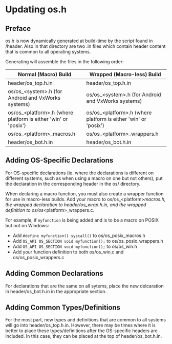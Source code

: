 # Updating os.h
## Preface
os.h is now dynamically generated at build-time by the script found in /header.
Also in that directory are two .in files which contain header content that is
common to all operating systems.

Generating will assemble the files in the following order:

| Normal (Macro) Build                                             | Wrapped (Macro-less) Build                                       |
|------------------------------------------------------------------|------------------------------------------------------------------|
| header/os_top.h.in                                               | header/os_top.h.in                                               |
| os/os_<system\>.h (for Android and VxWorks systems)              | os/os_<system\>.h (for Android and VxWorks systems)              |
| os/os_<platform\>.h (where platform is either 'win' or 'posix')  | os/os_<platform\>.h (where platform is either 'win' or 'posix')  |
| os/os_<platform\>_macros.h                                       | os/os_<platform\>_wrappers.h                                     |
| header/os_bot.h.in                                               | header/os_bot.h.in                                               |

## Adding OS-Specific Declarations
For OS-specific declarations (ie. where the declarations is different on
different systems, such as when using a macro on one but not others), put the
declaration in the corresponding header in the os/ directory.

When declaring a macro function, you must also create a wrapper function for use
in macro-less builds. Add your macro to os/os_<platform\>_macros.h, the wrapped
declaration to header/os_wrap.h.in, and the wrapped definition to
os/os_<platform\>_wrappers.c.

For example, if `myfunction` is being added and is to be a macro on POSIX but 
not on Windows:

 * Add `#define myfunction() syscall()` to os/os_posix_macros.h
 * Add `OS_API OS_SECTION void myfunction();` to os/os_posix_wrappers.h
 * Add `OS_API OS_SECTION void myfunction();` to os/os_win.h
 * Add your function definition to both os/os_win.c and os/os_posix_wrappers.c

## Adding Common Declarations
For declarations that are the same on all sytems, place the new delcaration in
header/os_bot.h.in in the appropriate section.

## Adding Common Types/Definitions
For the most part, new types and definitions that are common to all systems will
go into header/os_top.h.in. However, there may be times where it is
better to place these types/definitions after the OS-specific headers are
included. In this case, they can be placed at the top of
header/os_bot.h.in.
